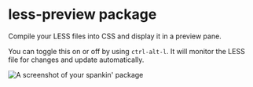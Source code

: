 # less-preview package

Compile your LESS files into CSS and display it in a preview pane.

You can toggle this on or off by using `ctrl-alt-l`. It will monitor the LESS file for changes and update automatically.

![A screenshot of your spankin' package](https://f.cloud.github.com/assets/69169/2290250/c35d867a-a017-11e3-86be-cd7c5bf3ff9b.gif)
